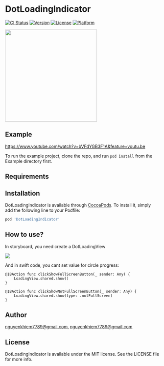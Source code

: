 # DotLoadingIndicator

[![CI Status](https://img.shields.io/travis/nguyenkhiem7789@gmail.com/DotLoadingIndicator.svg?style=flat)](https://travis-ci.org/nguyenkhiem7789@gmail.com/DotLoadingIndicator)
[![Version](https://img.shields.io/cocoapods/v/DotLoadingIndicator.svg?style=flat)](https://cocoapods.org/pods/DotLoadingIndicator)
[![License](https://img.shields.io/cocoapods/l/DotLoadingIndicator.svg?style=flat)](https://cocoapods.org/pods/DotLoadingIndicator)
[![Platform](https://img.shields.io/cocoapods/p/DotLoadingIndicator.svg?style=flat)](https://cocoapods.org/pods/DotLoadingIndicator)

<img src="https://user-images.githubusercontent.com/18132015/81379345-28ace300-9133-11ea-84f7-1031f820e129.jpeg" width="300"/>

## Example

https://www.youtube.com/watch?v=bVFdYGB3F1A&feature=youtu.be

To run the example project, clone the repo, and run `pod install` from the Example directory first.

## Requirements

## Installation

DotLoadingIndicator is available through [CocoaPods](https://cocoapods.org). To install
it, simply add the following line to your Podfile:

```ruby
pod 'DotLoadingIndicator'
```

## How to use?

In storyboard, you need create a DotLoadingView

<img src="https://user-images.githubusercontent.com/18132015/81379459-5bef7200-9133-11ea-84a9-14489301d54a.png"/>

And in swift code, you cant set value for circle progress:

    @IBAction func clickShowFullScreenButton(_ sender: Any) {
        LoadingView.shared.show()
    }

    @IBAction func clickShowNotFullScreenButton(_ sender: Any) {
        LoadingView.shared.show(type: .notFullScreen)
    }


## Author

nguyenkhiem7789@gmail.com, nguyenkhiem7789@gmail.com

## License

DotLoadingIndicator is available under the MIT license. See the LICENSE file for more info.

